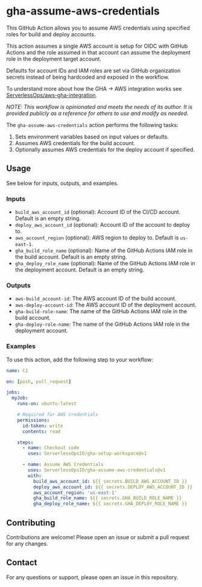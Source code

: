 # gha-assume-aws-credentials

This GitHub Action allows you to assume AWS credentials using specified roles for build and deploy accounts.

This action assumes a single AWS account is setup for OIDC with GitHub Actions and the role assumed in that account can assume the deployment role in the deployment target account.

Defaults for account IDs and IAM roles are set via GitHub organization secrets instead of being hardcoded and exposed in the workflow.

To understand more about how the GHA -> AWS integration works see [ServerlessOps/aws-gha-integration](https://github.com/ServerlessOpsIO/aws-gha-integration).

_*NOTE: This workflow is opinionated and meets the needs of its author. It is provided publicly as a reference for others to use and modify as needed.*_

The `gha-assume-aws-credentials` action performs the following tasks:
1. Sets environment variables based on input values or defaults.
2. Assumes AWS credentials for the build account.
3. Optionally assumes AWS credentials for the deploy account if specified.

## Usage
See below for inputs, outputs, and examples.

### Inputs

- `build_aws_account_id` (optional): Account ID of the CI/CD account. Default is an empty string.
- `deploy_aws_account_id` (optional): Account ID of the account to deploy to.
- `aws_account_region` (optional): AWS region to deploy to. Default is `us-east-1`.
- `gha_build_role_name` (optional): Name of the GitHub Actions IAM role in the build account. Default is an empty string.
- `gha_deploy_role_name` (optional): Name of the GitHub Actions IAM role in the deployment account. Default is an empty string.

### Outputs

- `aws-build_account-id`: The AWS account ID of the build account.
- `aws-deploy-account-id`: The AWS account ID of the deployment account.
- `gha-build-role-name`: The name of the GitHub Actions IAM role in the build account.
- `gha-deploy-role-name`: The name of the GitHub Actions IAM role in the deployment account.


### Examples
To use this action, add the following step to your workflow:

```yaml
name: CI

on: [push, pull_request]

jobs:
  myJob:
    runs-on: ubuntu-latest

    # Required for AWS credentials
    permissions:
      id-token: write
      contents: read

    steps:
      - name: Checkout code
        uses: ServerlessOpsIO/gha-setup-workspace@v1

      - name: Assume AWS Credentials
        uses: ServerlessOpsIO/gha-assume-aws-credentials@v1
        with:
          build_aws_account_id: ${{ secrets.BUILD_AWS_ACCOUNT_ID }}
          deploy_aws_account_id: ${{ secrets.DEPLOY_AWS_ACCOUNT_ID }}
          aws_account_region: 'us-east-1'
          gha_build_role_name: ${{ secrets.GHA_BUILD_ROLE_NAME }}
          gha_deploy_role_name: ${{ secrets.GHA_DEPLOY_ROLE_NAME }}

```

## Contributing

Contributions are welcome! Please open an issue or submit a pull request for any changes.

## Contact

For any questions or support, please open an issue in this repository.

